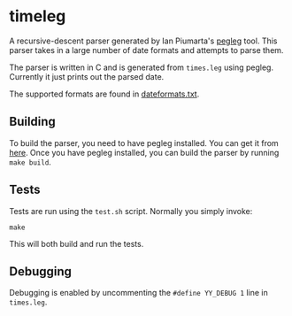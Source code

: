 timeleg
=======

A recursive-descent parser generated by Ian Piumarta's
[pegleg](https://www.piumarta.com/software/peg/) tool. This parser takes in a
large number of date formats and attempts to parse them.

The parser is written in C and is generated from `times.leg` using pegleg.
Currently it just prints out the parsed date.

The supported formats are found in [dateformats.txt](dateformats.txt).

## Building

To build the parser, you need to have pegleg installed. You can get it from
[here](https://www.piumarta.com/software/peg/). Once you have pegleg installed,
you can build the parser by running `make build`.

## Tests

Tests are run using the `test.sh` script. Normally you simply invoke:

```
make
```

This will both build and run the tests.

## Debugging

Debugging is enabled by uncommenting the `#define YY_DEBUG 1` line in `times.leg`.
